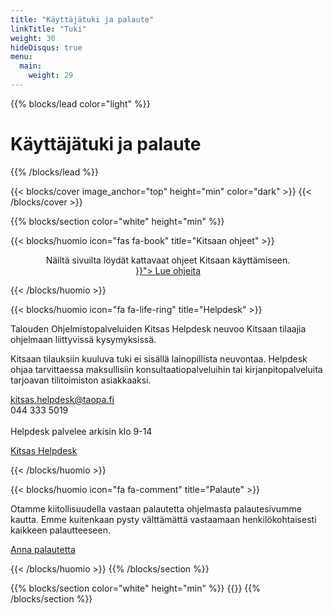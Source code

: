 ```yaml
---
title: "Käyttäjätuki ja palaute"
linkTitle: "Tuki"
weight: 30
hideDisqus: true
menu:
  main:
    weight: 29
---
```


{{% blocks/lead color="light" %}}

# Käyttäjätuki ja palaute

{{% /blocks/lead %}}

{{< blocks/cover image_anchor="top" height="min" color="dark" >}}
{{< /blocks/cover >}}

{{% blocks/section color="white" height="min" %}}


{{< blocks/huomio icon="fas fa-book" title="Kitsaan ohjeet" >}}

<p class="lead" style="text-align:center">Näiltä sivuilta löydät kattavaat ohjeet Kitsaan käyttämiseen.<br>
<a class="btn btn-lg btn-primary" style="margin-top: 1em; margin-bottom: 1em;" href="{{< relref "/docs/">}}">
Lue ohjeita
</a>
</p>
{{< /blocks/huomio >}}


{{< blocks/huomio icon="fa fa-life-ring" title="Helpdesk" >}}
<p class="lead">Talouden Ohjelmistopalveluiden Kitsas Helpdesk neuvoo Kitsaan tilaajia ohjelmaan liittyvissä kysymyksissä.</p>

<p>Kitsaan tilauksiin kuuluva tuki ei sisällä lainopillista neuvontaa. Helpdesk ohjaa tarvittaessa maksullisiin konsultaatiopalveluihin tai kirjanpitopalveluita tarjoavan tilitoimiston asiakkaaksi.</p>

<span class="fa fa-envelope"></span> kitsas.helpdesk@taopa.fi <br/>
<span class="fa fa-phone"></span> 044 333 5019<br/>    
Helpdesk palvelee arkisin klo 9-14

<a class="btn btn-lg btn-primary" style="margin-top: 1em; margin-bottom: 1em;" href="https://www.taloudenohjelmistopalvelut.fi/kitsas-helpdesk">
Kitsas Helpdesk
</a>
</p>
</p>
{{< /blocks/huomio >}}



{{< blocks/huomio icon="fa fa-comment" title="Palaute" >}}


<p class="lead">Otamme kiitollisuudella vastaan palautetta ohjelmasta palautesivumme kautta.
Emme kuitenkaan pysty välttämättä vastaamaan henkilökohtaisesti kaikkeen palautteeseen.
</p>
<p><a class="btn btn-lg btn-primary" href="https://kitsas.atlassian.net/servicedesk/customer/portal/6">
Anna palautetta</a></p>

{{< /blocks/huomio >}}
{{% /blocks/section %}}


{{% blocks/section color="white" height="min" %}}
{{<uutiskirje>}}
{{% /blocks/section %}}
